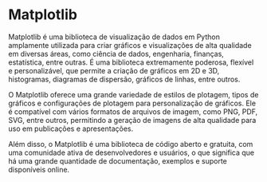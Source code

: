 # Matplotlib

Matplotlib é uma biblioteca de visualização de dados em Python amplamente utilizada para criar gráficos e visualizações de alta qualidade em diversas áreas, como ciência de dados, engenharia, finanças, estatística, entre outras. É uma biblioteca extremamente poderosa, flexível e personalizável, que permite a criação de gráficos em 2D e 3D, histogramas, diagramas de dispersão, gráficos de linhas, entre outros.

O Matplotlib oferece uma grande variedade de estilos de plotagem, tipos de gráficos e configurações de plotagem para personalização de gráficos. Ele é compatível com vários formatos de arquivos de imagem, como PNG, PDF, SVG, entre outros, permitindo a geração de imagens de alta qualidade para uso em publicações e apresentações.

Além disso, o Matplotlib é uma biblioteca de código aberto e gratuita, com uma comunidade ativa de desenvolvedores e usuários, o que significa que há uma grande quantidade de documentação, exemplos e suporte disponíveis online.

